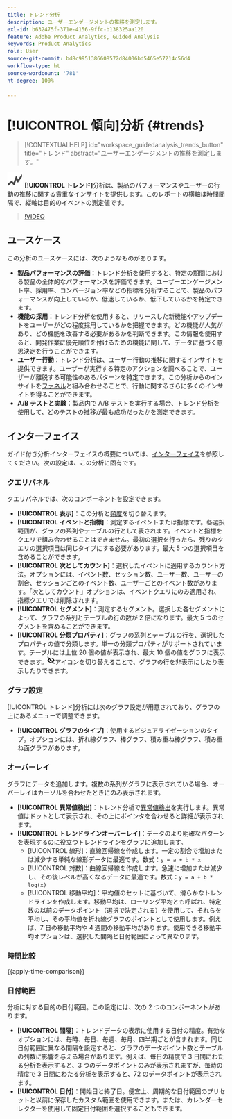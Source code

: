 ```yaml
---
title: トレンド分析
description: ユーザーエンゲージメントの推移を測定します。
exl-id: b632475f-371e-4156-9ffc-b138325aa120
feature: Adobe Product Analytics, Guided Analysis
keywords: Product Analytics
role: User
source-git-commit: bd8c9951386608572d84006bd5465e57214c56d4
workflow-type: ht
source-wordcount: '781'
ht-degree: 100%

---
```


# [!UICONTROL 傾向]分析 {#trends}

<!-- markdownlint-disable MD034 -->

>[!CONTEXTUALHELP]
>id="workspace_guidedanalysis_trends_button"
>title="トレンド"
>abstract="ユーザーエンゲージメントの推移を測定します。"

<!-- markdownlint-enable MD034 -->

![GraphTrend](/help/assets/icons/GraphTrend.svg) **[!UICONTROL トレンド]**&#x200B;分析は、製品のパフォーマンスやユーザーの行動の推移に関する貴重なインサイトを提供します。このレポートの横軸は時間間隔で、縦軸は目的のイベントの測定値です。


>[!VIDEO](https://video.tv.adobe.com/v/3421666/?quality=12&learn=on)

## ユースケース

この分析のユースケースには、次のようなものがあります。

* **製品パフォーマンスの評価**：トレンド分析を使用すると、特定の期間における製品の全体的なパフォーマンスを評価できます。ユーザーエンゲージメント率、採用率、コンバージョン率などの指標を分析することで、製品のパフォーマンスが向上しているか、低迷しているか、低下しているかを特定できます。
* **機能の採用**：トレンド分析を使用すると、リリースした新機能やアップデートをユーザーがどの程度採用しているかを把握できます。どの機能が人気があり、どの機能を改善する必要があるかを判断できます。この情報を使用すると、開発作業に優先順位を付けるための機能に関して、データに基づく意思決定を行うことができます。
* **ユーザー行動**：トレンド分析は、ユーザー行動の推移に関するインサイトを提供できます。ユーザーが実行する特定のアクションを調べることで、ユーザーが離脱する可能性のあるパターンを特定できます。この分析からのインサイトを[ファネル](funnel.md)と組み合わせることで、行動に関するさらに多くのインサイトを得ることができます。
* **A/B テストと実験**：製品内で A/B テストを実行する場合、トレンド分析を使用して、どのテストの推移が最も成功だったかを測定できます。

## インターフェイス

ガイド付き分析インターフェイスの概要については、[インターフェイス](../overview.md#interface)を参照してください。次の設定は、この分析に固有です。

### クエリパネル

クエリパネルでは、次のコンポーネントを設定できます。

* **[!UICONTROL 表示]**：この分析と[頻度](frequency.md)を切り替えます。
* **[!UICONTROL イベントと指標]**：測定するイベントまたは指標です。各選択範囲が、グラフの系列やテーブルの行として表されます。イベントと指標をクエリで組み合わせることはできません。最初の選択を行ったら、残りのクエリの選択項目は同じタイプにする必要があります。最大 5 つの選択項目を含めることができます。
* **[!UICONTROL 次としてカウント]**：選択したイベントに適用するカウント方法。オプションには、イベント数、セッション数、ユーザー数、ユーザーの割合、セッションごとのイベント数、ユーザーごとのイベント数があります。「次としてカウント」オプションは、イベントクエリにのみ適用され、指標クエリでは削除されます。
* **[!UICONTROL セグメント]**：測定するセグメント。選択した各セグメントによって、グラフの系列とテーブルの行の数が 2 倍になります。最大 5 つのセグメントを含めることができます。
* **[!UICONTROL 分類プロパティ]**：グラフの系列とテーブルの行を、選択したプロパティの値で分類します。単一の分類プロパティがサポートされています。テーブルには上位 20 個の値が表示され、最大 10 個の値をグラフに表示できます。![表示／非表示切り替え](../assets/hide-in-chart.png)アイコンを切り替えることで、グラフの行を非表示にしたり表示したりできます。

### グラフ設定

[!UICONTROL トレンド]分析には次のグラフ設定が用意されており、グラフの上にあるメニューで調整できます。

* **[!UICONTROL グラフのタイプ]**：使用するビジュアライゼーションのタイプ。オプションには、折れ線グラフ、棒グラフ、積み重ね棒グラフ、積み重ね面グラフがあります。

### オーバーレイ

グラフにデータを追加します。複数の系列がグラフに表示されている場合、オーバーレイはカーソルを合わせたときにのみ表示されます。

* **[!UICONTROL 異常値検出]**：トレンド分析で[異常値検出](/help/analysis-workspace/c-anomaly-detection/anomaly-detection.md)を実行します。異常値はドットとして表示され、その上にポインタを合わせると詳細が表示されます。
* **[!UICONTROL トレンドラインオーバーレイ]**：データのより明確なパターンを表現するのに役立つトレンドラインをグラフに追加します。
   * [!UICONTROL 線形]：直線回帰線を作成します。一定の割合で増加または減少する単純な線形データに最適です。数式：`y = a + b * x`
   * [!UICONTROL 対数]：曲線回帰線を作成します。急速に増加または減少し、その後レベルが高くなるデータに最適です。数式：`y = a + b * log(x)`
   * [!UICONTROL 移動平均]：平均値のセットに基づいて、滑らかなトレンドラインを作成します。移動平均は、ローリング平均とも呼ばれ、特定数の以前のデータポイント（選択で決定される）を使用して、それらを平均し、その平均値を折れ線グラフのポイントとして使用します。例えば、7 日の移動平均や 4 週間の移動平均があります。使用できる移動平均オプションは、選択した間隔と日付範囲によって異なります。

### 時間比較

{{apply-time-comparison}}


### 日付範囲

分析に対する目的の日付範囲。この設定には、次の 2 つのコンポーネントがあります。

* **[!UICONTROL 間隔]**：トレンドデータの表示に使用する日付の精度。有効なオプションには、毎時、毎日、毎週、毎月、四半期ごとが含まれます。同じ日付範囲に異なる間隔を設定すると、グラフのデータポイント数とテーブルの列数に影響を与える場合があります。例えば、毎日の精度で 3 日間にわたる分析を表示すると、3 つのデータポイントのみが表示されますが、毎時の精度で 3 日間にわたる分析を表示すると、72 のデータポイントが表示されます。
* **[!UICONTROL 日付]**：開始日と終了日。便宜上、周期的な日付範囲のプリセットと以前に保存したカスタム範囲を使用できます。または、カレンダーセレクターを使用して固定日付範囲を選択することもできます。


<!--

## Example

See below for an example of the analysis.

![Trends compare](../assets/trends-compare.png)

-->